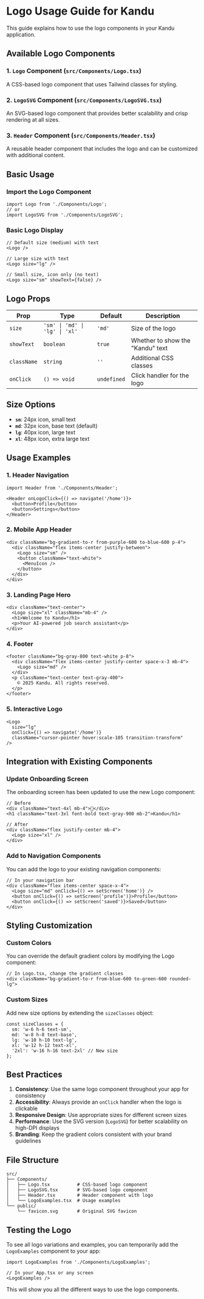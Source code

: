 # Logo Usage Guide for Kandu

This guide explains how to use the logo components in your Kandu application.

## Available Logo Components

### 1. `Logo` Component (`src/Components/Logo.tsx`)
A CSS-based logo component that uses Tailwind classes for styling.

### 2. `LogoSVG` Component (`src/Components/LogoSVG.tsx`)
An SVG-based logo component that provides better scalability and crisp rendering at all sizes.

### 3. `Header` Component (`src/Components/Header.tsx`)
A reusable header component that includes the logo and can be customized with additional content.

## Basic Usage

### Import the Logo Component
```tsx
import Logo from './Components/Logo';
// or
import LogoSVG from './Components/LogoSVG';
```

### Basic Logo Display
```tsx
// Default size (medium) with text
<Logo />

// Large size with text
<Logo size="lg" />

// Small size, icon only (no text)
<Logo size="sm" showText={false} />
```

## Logo Props

| Prop | Type | Default | Description |
|------|------|---------|-------------|
| `size` | `'sm' \| 'md' \| 'lg' \| 'xl'` | `'md'` | Size of the logo |
| `showText` | `boolean` | `true` | Whether to show the "Kandu" text |
| `className` | `string` | `''` | Additional CSS classes |
| `onClick` | `() => void` | `undefined` | Click handler for the logo |

## Size Options

- **`sm`**: 24px icon, small text
- **`md`**: 32px icon, base text (default)
- **`lg`**: 40px icon, large text
- **`xl`**: 48px icon, extra large text

## Usage Examples

### 1. Header Navigation
```tsx
import Header from './Components/Header';

<Header onLogoClick={() => navigate('/home')}>
  <button>Profile</button>
  <button>Settings</button>
</Header>
```

### 2. Mobile App Header
```tsx
<div className="bg-gradient-to-r from-purple-600 to-blue-600 p-4">
  <div className="flex items-center justify-between">
    <Logo size="sm" />
    <button className="text-white">
      <MenuIcon />
    </button>
  </div>
</div>
```

### 3. Landing Page Hero
```tsx
<div className="text-center">
  <Logo size="xl" className="mb-4" />
  <h1>Welcome to Kandu</h1>
  <p>Your AI-powered job search assistant</p>
</div>
```

### 4. Footer
```tsx
<footer className="bg-gray-800 text-white p-8">
  <div className="flex items-center justify-center space-x-3 mb-4">
    <Logo size="md" />
  </div>
  <p className="text-center text-gray-400">
    © 2025 Kandu. All rights reserved.
  </p>
</footer>
```

### 5. Interactive Logo
```tsx
<Logo 
  size="lg" 
  onClick={() => navigate('/home')}
  className="cursor-pointer hover:scale-105 transition-transform"
/>
```

## Integration with Existing Components

### Update Onboarding Screen
The onboarding screen has been updated to use the new Logo component:

```tsx
// Before
<div className="text-4xl mb-4">🚀</div>
<h1 className="text-3xl font-bold text-gray-900 mb-2">Kandu</h1>

// After
<div className="flex justify-center mb-4">
  <Logo size="xl" />
</div>
```

### Add to Navigation Components
You can add the logo to your existing navigation components:

```tsx
// In your navigation bar
<div className="flex items-center space-x-4">
  <Logo size="md" onClick={() => setScreen('home')} />
  <button onClick={() => setScreen('profile')}>Profile</button>
  <button onClick={() => setScreen('saved')}>Saved</button>
</div>
```

## Styling Customization

### Custom Colors
You can override the default gradient colors by modifying the Logo component:

```tsx
// In Logo.tsx, change the gradient classes
<div className="bg-gradient-to-r from-blue-600 to-green-600 rounded-lg">
```

### Custom Sizes
Add new size options by extending the `sizeClasses` object:

```tsx
const sizeClasses = {
  sm: 'w-6 h-6 text-sm',
  md: 'w-8 h-8 text-base',
  lg: 'w-10 h-10 text-lg',
  xl: 'w-12 h-12 text-xl',
  '2xl': 'w-16 h-16 text-2xl' // New size
};
```

## Best Practices

1. **Consistency**: Use the same logo component throughout your app for consistency
2. **Accessibility**: Always provide an `onClick` handler when the logo is clickable
3. **Responsive Design**: Use appropriate sizes for different screen sizes
4. **Performance**: Use the SVG version (`LogoSVG`) for better scalability on high-DPI displays
5. **Branding**: Keep the gradient colors consistent with your brand guidelines

## File Structure

```
src/
├── Components/
│   ├── Logo.tsx          # CSS-based logo component
│   ├── LogoSVG.tsx       # SVG-based logo component
│   ├── Header.tsx        # Header component with logo
│   └── LogoExamples.tsx  # Usage examples
└── public/
    └── favicon.svg       # Original SVG favicon
```

## Testing the Logo

To see all logo variations and examples, you can temporarily add the `LogoExamples` component to your app:

```tsx
import LogoExamples from './Components/LogoExamples';

// In your App.tsx or any screen
<LogoExamples />
```

This will show you all the different ways to use the logo components.
